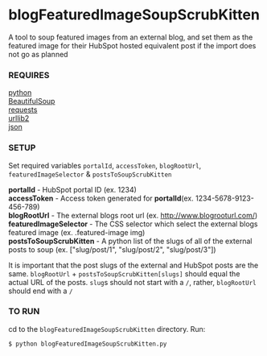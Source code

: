 # blogFeaturedImageSoupScrubKitten
A tool to soup featured images from an external blog, and set them as the featured image for their HubSpot hosted equivalent post if the import does not go as planned

### REQUIRES
[python](https://www.python.org/)  
[BeautifulSoup](https://www.crummy.com/software/BeautifulSoup/bs4/doc/)  
[requests](http://docs.python-requests.org/en/master/)  
[urllib2](https://docs.python.org/2/library/urllib2.html)  
[json](https://docs.python.org/2/library/json.html)  

### SETUP
Set required variables `portalId`, `accessToken`, `blogRootUrl`, `featuredImageSelector` & `postsToSoupScrubKitten`

__portalId__ - HubSpot portal ID (ex. 1234)  
__accessToken__ - Access token generated for __portalId__(ex. 1234-5678-9123-456-789)  
__blogRootUrl__ - The external blogs root url (ex. http://www.blogrooturl.com/)  
__featuredImageSelector__ - The CSS selector which select the external blogs featured image (ex. .featured-image img)  
__postsToSoupScrubKitten__ - A python list of the slugs of all of the external posts to soup (ex. ["slug/post/1", "slug/post/2", "slug/post/3"])  

It is important that the post slugs of the external and HubSpot posts are the same. `blogRootUrl` + `postsToSoupScrubKitten[slugs]` should equal the actual URL of the posts. `slug`s should not start with a `/`, rather, `blogRootUrl` should end with a `/`

### TO RUN
cd to the `blogFeaturedImageSoupScrubKitten` directory. Run:
```
$ python blogFeaturedImageSoupScrubKitten.py
```

